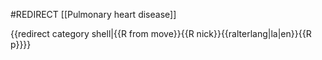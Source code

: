 #REDIRECT [[Pulmonary heart disease]]

{{redirect category shell|{{R from move}}{{R nick}}{{ralterlang|la|en}}{{R p}}}}